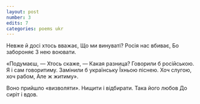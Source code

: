 ```yaml
---
layout: post
number: 3
edits: 7
categories: poems ukr
---
```


Невже й досі хтось вважає,
Що ми винуваті?
Росія нас вбиває,
Бо забороняє
З нею воювати.

«Подумаєш, —
Хтось скаже, —
Какая разница?
Говорили б російською.
Я і сам говоритиму.
Замінили б українську Їхньою піснею.
Хоч слугою, хоч рабом, 
Але ж житиму».

Воно прийшло «визволяти».
Нищити і відбирати.
Така його любов 
До сиріт і вдов.
